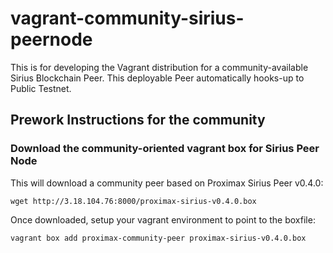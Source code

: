 # vagrant-community-sirius-peernode
This is for developing the Vagrant distribution for a community-available Sirius Blockchain Peer.  This deployable  Peer automatically hooks-up to Public Testnet.

## Prework Instructions for the community

### Download the community-oriented vagrant box for Sirius Peer Node
This will download a community peer based on Proximax Sirius Peer v0.4.0:

```
wget http://3.18.104.76:8000/proximax-sirius-v0.4.0.box
```


Once downloaded, setup your vagrant environment to point to the boxfile:
```
vagrant box add proximax-community-peer proximax-sirius-v0.4.0.box 
```



